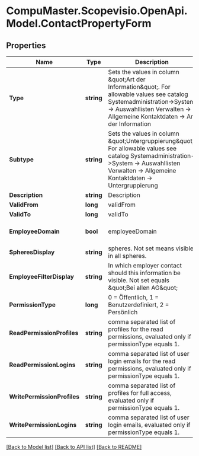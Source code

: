
# CompuMaster.Scopevisio.OpenApi.Model.ContactPropertyForm

## Properties

Name | Type | Description | Notes
------------ | ------------- | ------------- | -------------
**Type** | **string** | Sets the values in column \&quot;Art der Information\&quot;. For allowable values see catalog Systemadministration-&gt;System -&gt; Auswahllisten Verwalten -&gt; Allgemeine Kontaktdaten -&gt; Art der Information | [optional] 
**Subtype** | **string** | Sets the values in column \&quot;Untergruppierung\&quot;. For allowable values see catalog Systemadministration-&gt;System -&gt; Auswahllisten Verwalten -&gt; Allgemeine Kontaktdaten -&gt; Untergruppierung | [optional] 
**Description** | **string** | Description | [optional] 
**ValidFrom** | **long** | validFrom | [optional] 
**ValidTo** | **long** | validTo | [optional] 
**EmployeeDomain** | **bool** | employeeDomain | [optional] [default to false]
**SpheresDisplay** | **string** | spheres. Not set means visible in all spheres.  | [optional] 
**EmployeeFilterDisplay** | **string** | In which employer contact should this information be visible. Not set equals \&quot;Bei allen AG\&quot; | [optional] 
**PermissionType** | **long** | 0 &#x3D; Öffentlich, 1 &#x3D; Benutzerdefiniert, 2 &#x3D; Persönlich | [optional] 
**ReadPermissionProfiles** | **string** | comma separated list of profiles for the read permissions, evaluated only if permissionType equals 1. | [optional] 
**ReadPermissionLogins** | **string** | comma separated list of user login emails for the read permissions, evaluated only if permissionType equals 1. | [optional] 
**WritePermissionProfiles** | **string** | comma separated list of profiles for full access, evaluated only if permissionType equals 1. | [optional] 
**WritePermissionLogins** | **string** | comma separated list of user login emails, evaluated only if permissionType equals 1. | [optional] 

[[Back to Model list]](../README.md#documentation-for-models)
[[Back to API list]](../README.md#documentation-for-api-endpoints)
[[Back to README]](../README.md)

